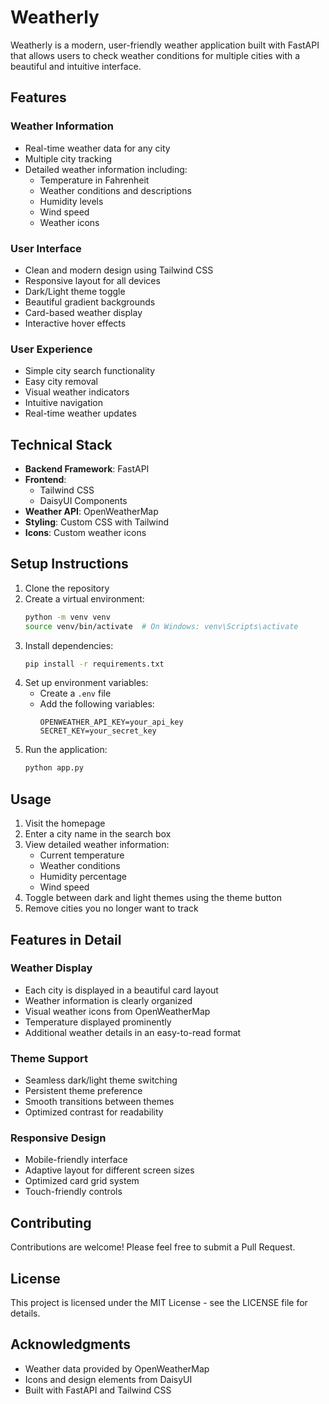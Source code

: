 # Weatherly

Weatherly is a modern, user-friendly weather application built with FastAPI that allows users to check weather conditions for multiple cities with a beautiful and intuitive interface.

## Features

### Weather Information
- Real-time weather data for any city
- Multiple city tracking
- Detailed weather information including:
  - Temperature in Fahrenheit
  - Weather conditions and descriptions
  - Humidity levels
  - Wind speed
  - Weather icons

### User Interface
- Clean and modern design using Tailwind CSS
- Responsive layout for all devices
- Dark/Light theme toggle
- Beautiful gradient backgrounds
- Card-based weather display
- Interactive hover effects

### User Experience
- Simple city search functionality
- Easy city removal
- Visual weather indicators
- Intuitive navigation
- Real-time weather updates

## Technical Stack

- **Backend Framework**: FastAPI
- **Frontend**: 
  - Tailwind CSS
  - DaisyUI Components
- **Weather API**: OpenWeatherMap
- **Styling**: Custom CSS with Tailwind
- **Icons**: Custom weather icons

## Setup Instructions

1. Clone the repository
2. Create a virtual environment:
   ```bash
   python -m venv venv
   source venv/bin/activate  # On Windows: venv\Scripts\activate
   ```
3. Install dependencies:
   ```bash
   pip install -r requirements.txt
   ```
4. Set up environment variables:
   - Create a `.env` file
   - Add the following variables:
     ```
     OPENWEATHER_API_KEY=your_api_key
     SECRET_KEY=your_secret_key
     ```
5. Run the application:
   ```bash
   python app.py
   ```

## Usage

1. Visit the homepage
2. Enter a city name in the search box
3. View detailed weather information:
   - Current temperature
   - Weather conditions
   - Humidity percentage
   - Wind speed
4. Toggle between dark and light themes using the theme button
5. Remove cities you no longer want to track

## Features in Detail

### Weather Display
- Each city is displayed in a beautiful card layout
- Weather information is clearly organized
- Visual weather icons from OpenWeatherMap
- Temperature displayed prominently
- Additional weather details in an easy-to-read format

### Theme Support
- Seamless dark/light theme switching
- Persistent theme preference
- Smooth transitions between themes
- Optimized contrast for readability

### Responsive Design
- Mobile-friendly interface
- Adaptive layout for different screen sizes
- Optimized card grid system
- Touch-friendly controls

## Contributing

Contributions are welcome! Please feel free to submit a Pull Request.

## License

This project is licensed under the MIT License - see the LICENSE file for details.

## Acknowledgments

- Weather data provided by OpenWeatherMap
- Icons and design elements from DaisyUI
- Built with FastAPI and Tailwind CSS 